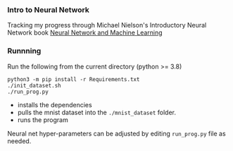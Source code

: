 ### Intro to Neural Network  

Tracking my progress through Michael Nielson's Introductory Neural Network book [Neural Network and Machine Learning](http://neuralnetworksanddeeplearning.com/chap1.html)

### Runnning 
Run the following from the current directory (python >= 3.8)

```
python3 -m pip install -r Requirements.txt
./init_dataset.sh
./run_prog.py
```
* installs the dependencies
* pulls the mnist dataset into the `./mnist_dataset` folder.
* runs the program

Neural net hyper-parameters can be adjusted by editing `run_prog.py` file as needed.
